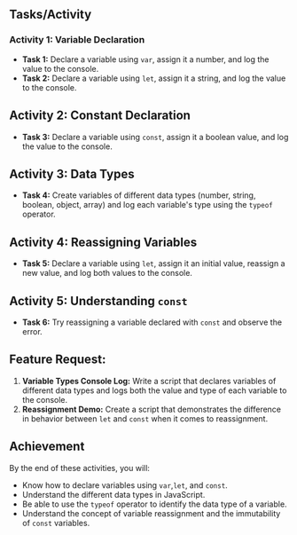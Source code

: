 ## Tasks/Activity
### Activity 1: Variable Declaration
- **Task 1:** Declare a variable using `var`, assign it a number, and log the value to the console.
- **Task 2:** Declare a variable using `let`, assign it a string, and log the value to the console.

## Activity 2: Constant Declaration
- **Task 3:** Declare a variable using `const`, assign it a boolean value, and log the value to the console.

## Activity 3: Data Types
- **Task 4:** Create variables of different data types (number, string, boolean, object, array) and log each variable's type using the `typeof` operator.

## Activity 4: Reassigning Variables
- **Task 5:** Declare a variable using `let`, assign it an initial value, reassign a new value, and log both values to the console.

## Activity 5: Understanding `const`
- **Task 6:** Try reassigning a variable declared with `const` and observe the error.

## Feature Request: 
1. **Variable Types Console Log:** Write a script that declares variables of different data types and logs both the value and type of each variable to the console.
2. **Reassignment Demo:** Create a script that demonstrates the difference in behavior between  `let` and `const` when it comes to reassignment.

## Achievement
By the end of these activities, you will:
- Know how to declare variables using `var`,`let`, and `const`.
- Understand the different data types in JavaScript.
- Be able to use the `typeof` operator to identify the data type of a variable.
- Understand the concept of variable reassignment and the immutability of `const` variables.
